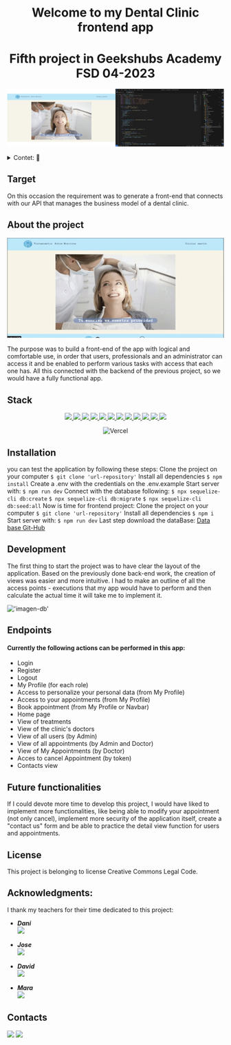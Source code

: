 <h1 align="center">Welcome to my Dental Clinic frontend app</h1>

<h1 align="center">Fifth project in Geekshubs Academy FSD 04-2023</h1>

!['imagen-db'](./src/img/MergedImages.png)

<details>
  <summary>Contet: 📝</summary>
  <ol>
    <li><a href="#target">Target</a></li>
    <li><a href="#about-the-project">About the project</a></li>
    <li><a href="#stack">Stack</a></li>
    <li><a href="#installation">Installation</a></li>
    <li><a href="#development ">Development</a></li>
    <li><a href="#endpoints">Endpoints</a></li>
    <li><a href="#future-functionalities">Future functionalities</a></li>
    <li><a href="#license">License</a></li>
    <li><a href="#acknowledgments">Acknowledgments</a></li>
    <li><a href="#contacts">Contacts</a></li>
  </ol>
</details>

## Target
On this occasion the requirement was to generate a front-end that connects with
our API that manages the business model of a dental clinic.

## About the project
<p aling="center"><img src="./src/img/gifDentalClinic.gif"/></p>
The purpose was to build a front-end of the app
with logical and comfortable use, in order that users, professionals and an administrator can access it and be enabled to perform various tasks with access that each one has. All this connected with the backend of the previous project, so we would have a fully functional app.

## Stack
<div align="center">
<a href="https://www.reactjs.com/">
    <img src= "https://img.shields.io/badge/React-20232A?style=for-the-badge&logo=react&logoColor=61DAFB"/>
</a>
<a href="https://developer.mozilla.org/es/docs/Web/JavaScript">
    <img src= "https://img.shields.io/badge/javascipt-EFD81D?style=for-the-badge&logo=javascript&logoColor=black"/>
</a>
 <a href="https://redux.js.org/">
    <img src= "https://user-images.githubusercontent.com/121863208/227808568-89a147ae-a047-4b1c-8065-9de44bd9bcb2.svg"/>
</a>
<a href="https://react-bootstrap.github.io/">
    <img src= "https://user-images.githubusercontent.com/121863208/227808594-021a15ab-7e14-454b-b977-4a5ade8287ed.svg"/>
</a>
<a href="https://nodejs.org/en">
    <img src= "https://user-images.githubusercontent.com/121863208/227808607-7170e528-cc5d-4a04-a7ec-edfad90e2a1e.svg"/>
</a>
<a href="https://github.com/">
    <img src= "https://user-images.githubusercontent.com/121863208/227808612-8d3f0fee-99d9-45d8-8274-6584c9ac0b38.svg"/>
</a>
<a href="https://git-scm.com/downloads">
    <img src= "https://user-images.githubusercontent.com/121863208/227808620-cd6e5d5c-dd63-4a9d-b19d-0983807cae95.svg"/>
</a>
<a href="https://developer.mozilla.org/es/docs/Web/CSS">
    <img src= "https://user-images.githubusercontent.com/121863208/227808642-a8dcfecb-74b9-4796-8b2b-7bfe5cf1b4ba.svg"/>
</a>
<a href="https://nextjs.org/">
    <img src= "https://user-images.githubusercontent.com/121863208/227808660-c8b59b3d-34bd-446f-83e1-8157f5a09b98.svg"/>
</a>
<a href="https://expressjs.com/">
    <img src= "https://user-images.githubusercontent.com/121863208/227808665-1bf127e8-1ad3-4836-b42e-92bb5844a260.svg"/>
</a>
<a href="https://www.sequelize.org/">
    <img src= "https://img.shields.io/badge/sequelize-3C76C3?style=for-the-badge&logo=sequelize&logoColor=white"/>
</a>
<a href="https://www.npmjs.com/">
    <img src= "https://user-images.githubusercontent.com/121863208/227808650-2ae0204a-1c59-4789-bfa9-3f16b24b737d.svg"/>
</a>

![Vercel](http://therealsujitk-vercel-badge.vercel.app/?app=therealsujitk-vercel-badge&style=for-the-badge&logo=false) 
</div>

## Installation

you can test the application by following these steps:
 Clone the project on your computer
    ` $ git clone 'url-repository' `
 Install all dependencies
    ` $ npm install `
 Create a .env with the credentials on the .env.example
 Start server with:
   ``` $ npm run dev ```
 Connect with the database following:
    ``` $ npx sequelize-cli db:create ```
    ``` $ npx sequelize-cli db:migrate ```
    ``` $ npx sequelize-cli db:seed:all ```
Now is time for frontend project:
 Clone the project on your computer
    ` $ git clone 'url-repository' `
 Install all dependencies
    ` $ npm i `
 Start server with:
   ``` $ npm run dev ```
Last step download the dataBase:
[Data base Git-Hub](https://github.com/AnastasiaKosovets/ak-fsd-backend-dentalClinic)

## Development 

The first thing to start the project was to have clear the layout of the application. Based on the previously done back-end work, the creation of views was easier and more intuitive. I had to make an outline of all the access points - executions that my app would have to perform and then calculate the actual time it will take me to implement it.

!['imagen-db'](./src/img/start.jpg)


## Endpoints

#### Currently the following actions can be performed in this app:
- Login
- Register
- Logout
- My Profile (for each role)
- Access to personalize your personal data (from My Profile)
- Access to your appointments (from My Profile)
- Book appointment (from My Profile or Navbar)
- Home page
- View of treatments
- View of the clinic's doctors
- View of all users (by Admin) 
- View of all appointments (by Admin and Doctor)
- View of My Appointments (by Doctor)
- Acces to cancel Appointment (by token)
- Contacts view

## Future functionalities

If I could devote more time to develop this project, I would have liked to implement more functionalities, like being able to modify your appointment (not only cancel), implement more security of the application itself, create a "contact us" form and be able to practice the detail view function for users and appointments.

## License
This project is belonging to license Creative Commons Legal Code.
 

## Acknowledgments:

I thank my teachers for their time dedicated to this project:

- ***Dani***  
<a href="https://github.com/Datata" target="_blank"><img src="https://img.shields.io/badge/github-24292F?style=for-the-badge&logo=github&logoColor=blue" target="_blank"></a> 

- ***Jose***  
<a href="https://www.github.com/JoseMarin" target="_blank"><img src="https://img.shields.io/badge/github-24292F?style=for-the-badge&logo=github&logoColor=red" target="_blank"></a>

- ***David***  
<a href="https://www.github.com/Dave86dev" target="_blank"><img src="https://img.shields.io/badge/github-24292F?style=for-the-badge&logo=github&logoColor=white" target="_blank"></a>

- ***Mara***  
<a href="https://www.github.com/MaraScampini" target="_blank"><img src="https://img.shields.io/badge/github-24292F?style=for-the-badge&logo=github&logoColor=green" target="_blank"></a> 

## Contacts
<a href = "mailto:anastasiakosovets@gmail.com"><img src="https://img.shields.io/badge/Gmail-C6362C?style=for-the-badge&logo=gmail&logoColor=white" target="_blank"></a>
<a href="https://www.linkedin.com/in/anastasia-kosovets-00022917b/" target="_blank"><img src="https://img.shields.io/badge/-LinkedIn-%230077B5?style=for-the-badge&logo=linkedin&logoColor=white" target="_blank"></a> 
</p>